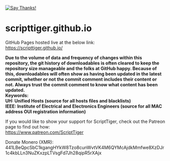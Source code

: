[![Say Thanks!](https://img.shields.io/badge/Say%20Thanks-!-1EAEDB.svg)](https://saythanks.io/to/ScriptTiger)

# scripttiger.github.io
GitHub Pages hosted live at the below link:  
https://scripttiger.github.io/

**Due to the volume of data and frequency of changes within this repository, the git history of downloadables is often cleared to keep the repository size manageable and the folks at GitHub happy. Because of this, downloadables will often show as having been updated in the latest commit, whether or not the commit comment includes their content or not. Always trust the commit comment to know what content has been updated.  
Keywords:  
UH: Unified Hosts (source for all hosts files and blacklists)  
IEEE: Institute of Electrical and Electronics Engineers (source for all MAC address OUI registration information)**

If you would like to show your support for ScriptTiger, check out the Patreon page to find out how:  
https://www.patreon.com/ScriptTiger

Donate Monero (XMR): 441LBeQpcSbC1kgangHYkW8Tzo8cunWvtVK4M6QYMcAjdkMmfwe8XzDJr1c4kbLLn3NuZKxzpLTVsgFd7Jh28qipR5rXAjx
